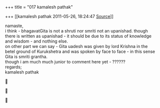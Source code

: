 +++
title = "017 kamalesh pathak"

+++
[[kamalesh pathak	2011-05-26, 18:24:47 [Source](https://groups.google.com/g/samskrita/c/dGP1MFRZYJI)]]



namaste,  
i think - bhagavatGita is not a shruti nor smriti not an upanishad. though there is written as upanishad - it should be due to its status of knowledge and wisdom - and nothing else.  
on other part we can say - Gita uadesh was given by lord Krishna in the betel ground of Kurukshetra and was spoken by face to face - in this sense Gita is smriti grantha.  
though i am much much junior to comment here yet - ??????  
regards;  
kamalesh pathak  
  







